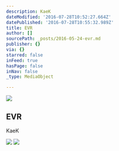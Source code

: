 ```yaml
---
description: KaeK
dateModified: '2016-07-28T10:52:27.664Z'
datePublished: '2016-07-28T10:55:32.989Z'
title: EVR
author: []
sourcePath: _posts/2016-05-24-evr.md
publisher: {}
via: {}
starred: false
inFeed: true
hasPage: false
inNav: false
_type: MediaObject

---
```

<article style=""><img src="https://s3-us-west-2.amazonaws.com/the-grid-img/p/86730ec100fb87f5c0237a653e9b070d9e9ced7f.jpg" /><h1>EVR</h1><p>KaeK</p></article>

![](https://s3-us-west-2.amazonaws.com/the-grid-img/p/0f4df3ef298cf6df05cc2ccee1c82f08d59dcacf.jpg)
![](https://s3-us-west-2.amazonaws.com/the-grid-img/p/573c896e32f2a182eed339c8057af3566c658175.jpg)